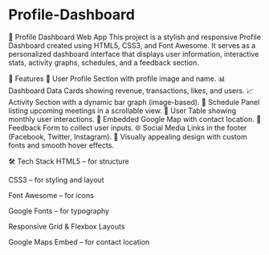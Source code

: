 # Profile-Dashboard
🌟 Profile Dashboard Web App
This project is a stylish and responsive Profile Dashboard created using HTML5, CSS3, and Font Awesome. It serves as a personalized dashboard interface that displays user information, interactive stats, activity graphs, schedules, and a feedback section.

🚀 Features
👤 User Profile Section with profile image and name.
📊 Dashboard Data Cards showing revenue, transactions, likes, and users.
📈 Activity Section with a dynamic bar graph (image-based).
📅 Schedule Panel listing upcoming meetings in a scrollable view.
📃 User Table showing monthly user interactions.
📍 Embedded Google Map with contact location.
💬 Feedback Form to collect user inputs.
🌐 Social Media Links in the footer (Facebook, Twitter, Instagram).
🎨 Visually appealing design with custom fonts and smooth hover effects.

🛠️ Tech Stack
HTML5 – for structure

CSS3 – for styling and layout

Font Awesome – for icons

Google Fonts – for typography

Responsive Grid & Flexbox Layouts

Google Maps Embed – for contact location
